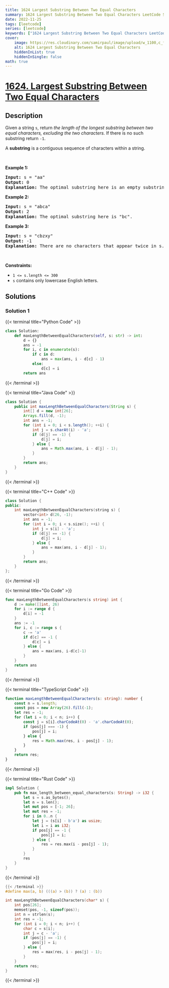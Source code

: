 ```yaml
---
title: 1624 Largest Substring Between Two Equal Characters
summary: 1624 Largest Substring Between Two Equal Characters LeetCode Solution Explained
date: 2022-11-25
tags: [leetcode]
series: [leetcode]
keywords: ["1624 Largest Substring Between Two Equal Characters LeetCode Solution Explained in all languages", "1624 Largest Substring Between Two Equal Characters", "LeetCode", "leetcode solution in Python3 C++ Java Go PHP Ruby Swift TypeScript Rust C# JavaScript C", "GeeksforGeeks", "InterviewBit", "Coding Ninjas", "HackerRank", "HackerEarth", "CodeChef", "TopCoder", "AlgoExpert", "freeCodeCamp", "Codeforces", "GitHub", "AtCoder", "Samir Paul"]
cover:
    image: https://res.cloudinary.com/samirpaul/image/upload/w_1100,c_fit,co_rgb:FFFFFF,l_text:Arial_75_bold:1624 Largest Substring Between Two Equal Characters - Solution Explained/problem-solving.webp
    alt: 1624 Largest Substring Between Two Equal Characters
    hiddenInList: true
    hiddenInSingle: false
math: true
---
```



# [1624. Largest Substring Between Two Equal Characters](https://leetcode.com/problems/largest-substring-between-two-equal-characters)


## Description

<p>Given a string <code>s</code>, return <em>the length of the longest substring between two equal characters, excluding the two characters.</em> If there is no such substring return <code>-1</code>.</p>

<p>A <strong>substring</strong> is a contiguous sequence of characters within a string.</p>

<p>&nbsp;</p>
<p><strong class="example">Example 1:</strong></p>

<pre>
<strong>Input:</strong> s = &quot;aa&quot;
<strong>Output:</strong> 0
<strong>Explanation:</strong> The optimal substring here is an empty substring between the two <code>&#39;a&#39;s</code>.</pre>

<p><strong class="example">Example 2:</strong></p>

<pre>
<strong>Input:</strong> s = &quot;abca&quot;
<strong>Output:</strong> 2
<strong>Explanation:</strong> The optimal substring here is &quot;bc&quot;.
</pre>

<p><strong class="example">Example 3:</strong></p>

<pre>
<strong>Input:</strong> s = &quot;cbzxy&quot;
<strong>Output:</strong> -1
<strong>Explanation:</strong> There are no characters that appear twice in s.
</pre>

<p>&nbsp;</p>
<p><strong>Constraints:</strong></p>

<ul>
	<li><code>1 &lt;= s.length &lt;= 300</code></li>
	<li><code>s</code> contains only lowercase English letters.</li>
</ul>

## Solutions

### Solution 1

<!-- tabs:start -->

{{< terminal title="Python Code" >}}
```python
class Solution:
    def maxLengthBetweenEqualCharacters(self, s: str) -> int:
        d = {}
        ans = -1
        for i, c in enumerate(s):
            if c in d:
                ans = max(ans, i - d[c] - 1)
            else:
                d[c] = i
        return ans
```
{{< /terminal >}}

{{< terminal title="Java Code" >}}
```java
class Solution {
    public int maxLengthBetweenEqualCharacters(String s) {
        int[] d = new int[26];
        Arrays.fill(d, -1);
        int ans = -1;
        for (int i = 0; i < s.length(); ++i) {
            int j = s.charAt(i) - 'a';
            if (d[j] == -1) {
                d[j] = i;
            } else {
                ans = Math.max(ans, i - d[j] - 1);
            }
        }
        return ans;
    }
}
```
{{< /terminal >}}

{{< terminal title="C++ Code" >}}
```cpp
class Solution {
public:
    int maxLengthBetweenEqualCharacters(string s) {
        vector<int> d(26, -1);
        int ans = -1;
        for (int i = 0; i < s.size(); ++i) {
            int j = s[i] - 'a';
            if (d[j] == -1) {
                d[j] = i;
            } else {
                ans = max(ans, i - d[j] - 1);
            }
        }
        return ans;
    }
};
```
{{< /terminal >}}

{{< terminal title="Go Code" >}}
```go
func maxLengthBetweenEqualCharacters(s string) int {
	d := make([]int, 26)
	for i := range d {
		d[i] = -1
	}
	ans := -1
	for i, c := range s {
		c -= 'a'
		if d[c] == -1 {
			d[c] = i
		} else {
			ans = max(ans, i-d[c]-1)
		}
	}
	return ans
}
```
{{< /terminal >}}

{{< terminal title="TypeScript Code" >}}
```ts
function maxLengthBetweenEqualCharacters(s: string): number {
    const n = s.length;
    const pos = new Array(26).fill(-1);
    let res = -1;
    for (let i = 0; i < n; i++) {
        const j = s[i].charCodeAt(0) - 'a'.charCodeAt(0);
        if (pos[j] === -1) {
            pos[j] = i;
        } else {
            res = Math.max(res, i - pos[j] - 1);
        }
    }
    return res;
}
```
{{< /terminal >}}

{{< terminal title="Rust Code" >}}
```rust
impl Solution {
    pub fn max_length_between_equal_characters(s: String) -> i32 {
        let s = s.as_bytes();
        let n = s.len();
        let mut pos = [-1; 26];
        let mut res = -1;
        for i in 0..n {
            let j = (s[i] - b'a') as usize;
            let i = i as i32;
            if pos[j] == -1 {
                pos[j] = i;
            } else {
                res = res.max(i - pos[j] - 1);
            }
        }
        res
    }
}
```
{{< /terminal >}}

```c
{{< /terminal >}}
#define max(a, b) (((a) > (b)) ? (a) : (b))

int maxLengthBetweenEqualCharacters(char* s) {
    int pos[26];
    memset(pos, -1, sizeof(pos));
    int n = strlen(s);
    int res = -1;
    for (int i = 0; i < n; i++) {
        char c = s[i];
        int j = c - 'a';
        if (pos[j] == -1) {
            pos[j] = i;
        } else {
            res = max(res, i - pos[j] - 1);
        }
    }
    return res;
}
```
{{< /terminal >}}

<!-- tabs:end -->

<!-- end -->
